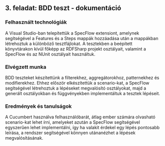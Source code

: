 ## 3. feladat: BDD teszt - dokumentáció

### Felhasznált technológiák
A Visual Studio-ban telepítettük a SpecFlow extensiont, amelynek segítségével a Features és a Steps mappák hozzáadása után a mappákban létrehoztuk a különböző tesztfájlokat. A tesztekben a beépített könyvtárakon kívül főképp az RDFSharp projekt osztályait, valamint a SpecFlow és az NUnit osztályait használtuk.

### Elvégzett munka
BDD teszteket készítettünk a filterekhez, aggregátorokhoz, patternekhez és modifierekhez.
Ehhez először elkészítettük a scenario-kat, a SpecFlow segítségével létrehoztuk a lépéseket megvalósító osztályokat, majd a generált osztályokban és függvényekben implementáltuk a tesztek lépéseit.

### Eredmények és tanulságok
A Cucumbert használva felhasználóbarát, átlag ember számára olvasható scenario-kat lehet írni, amelyeket azután a SpecFlow segítségével egyszerűen lehet implementálni, így ha valakit érdekel egy lépés pontosabb leírása, a rendszer segítségével könnyen utánanézhet a lépések megvalósításának.
